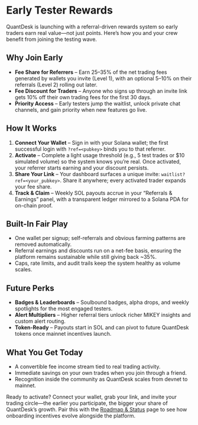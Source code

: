 # Early Tester Rewards

QuantDesk is launching with a referral-driven rewards system so early traders earn real value—not just points. Here’s how you and your crew benefit from joining the testing wave.

## Why Join Early

- **Fee Share for Referrers** – Earn 25–35% of the net trading fees generated by wallets you invite (Level 1), with an optional 5–10% on their referrals (Level 2) rolling out later.
- **Fee Discount for Traders** – Anyone who signs up through an invite link gets 10% off their own trading fees for the first 30 days.
- **Priority Access** – Early testers jump the waitlist, unlock private chat channels, and gain priority when new features go live.

## How It Works

1. **Connect Your Wallet** – Sign in with your Solana wallet; the first successful login with `?ref=<pubkey>` binds you to that referrer.
2. **Activate** – Complete a light usage threshold (e.g., 5 test trades or $10 simulated volume) so the system knows you’re real. Once activated, your referrer starts earning and your discount persists.
3. **Share Your Link** – Your dashboard surfaces a unique invite: `waitlist?ref=<your_pubkey>`. Share it anywhere; every activated trader expands your fee share.
4. **Track & Claim** – Weekly SOL payouts accrue in your “Referrals & Earnings” panel, with a transparent ledger mirrored to a Solana PDA for on-chain proof.

## Built-In Fair Play

- One wallet per signup; self-referrals and obvious farming patterns are removed automatically.
- Referral earnings and discounts run on a net-fee basis, ensuring the platform remains sustainable while still giving back ~35%.
- Caps, rate limits, and audit trails keep the system healthy as volume scales.

## Future Perks

- **Badges & Leaderboards** – Soulbound badges, alpha drops, and weekly spotlights for the most engaged testers.
- **Alert Multipliers** – Higher referral tiers unlock richer MIKEY insights and custom alert routing.
- **Token-Ready** – Payouts start in SOL and can pivot to future QuantDesk tokens once mainnet incentives launch.

## What You Get Today

- A convertible fee income stream tied to real trading activity.
- Immediate savings on your own trades when you join through a friend.
- Recognition inside the community as QuantDesk scales from devnet to mainnet.

Ready to activate? Connect your wallet, grab your link, and invite your trading circle—the earlier you participate, the bigger your share of QuantDesk’s growth. Pair this with the [Roadmap & Status](./roadmap-and-status.md) page to see how onboarding incentives evolve alongside the platform.
